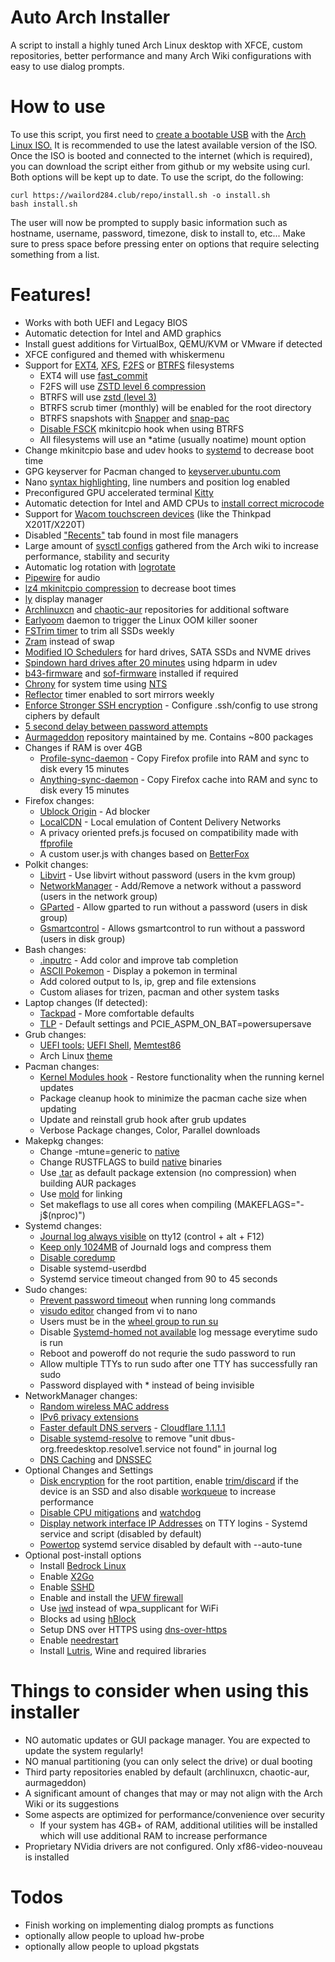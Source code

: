 # Auto Arch Installer
A script to install a highly tuned Arch Linux desktop with XFCE, custom repositories, better performance and many Arch Wiki configurations with easy to use dialog prompts.

# How to use
To use this script, you first need to [create a bootable USB](https://www.howtogeek.com/howto/linux/create-a-bootable-ubuntu-usb-flash-drive-the-easy-way/) with the [Arch Linux ISO.](https://archlinux.org/download/) It is recommended to use the latest available version of the ISO. Once the ISO is booted and connected to the internet (which is required), you can download the script either from github or my website using curl. Both options will be kept up to date.
To use the script, do the following:
```
curl https://wailord284.club/repo/install.sh -o install.sh
bash install.sh
```
The user will now be prompted to supply basic information such as hostname, username, password, timezone, disk to install to, etc... Make sure to press space before pressing enter on options that require selecting something from a list.
# Features!
- Works with both UEFI and Legacy BIOS
- Automatic detection for Intel and AMD graphics
- Install guest additions for VirtualBox, QEMU/KVM or VMware if detected
- XFCE configured and themed with whiskermenu
- Support for [EXT4](https://wiki.archlinux.org/index.php/Ext4), [XFS](https://wiki.archlinux.org/index.php/XFS), [F2FS](https://wiki.archlinux.org/title/F2FS) or [BTRFS](https://wiki.archlinux.org/index.php/Btrfs) filesystems
    * EXT4 will use [fast_commit](https://wiki.archlinux.org/title/Ext4#Enabling_fast_commit)
    * F2FS will use [ZSTD level 6 compression](https://wiki.archlinux.org/title/F2FS#Compression)
    * BTRFS will use [zstd (level 3)](https://wiki.archlinux.org/index.php/Btrfs#Compression)
    * BTRFS scrub timer (monthly) will be enabled for the root directory
    * BTRFS snapshots with [Snapper](https://wiki.archlinux.org/title/Snapper) and [snap-pac](https://github.com/wesbarnett/snap-pac)
    * [Disable FSCK](https://wiki.archlinux.org/title/Improving_performance/Boot_process#Filesystem_mounts) mkinitcpio hook when using BTRFS
    * All filesystems will use an *atime (usually noatime) mount option
- Change mkinitcpio base and udev hooks to [systemd](https://wiki.archlinux.org/title/Improving_performance/Boot_process#Using_systemd_instead_of_busybox_on_early_init) to decrease boot time
- GPG keyserver for Pacman changed to [keyserver.ubuntu.com](https://keyserver.ubuntu.com/)
- Nano [syntax highlighting](https://github.com/scopatz/nanorc), line numbers and position log enabled
- Preconfigured GPU accelerated terminal [Kitty](https://sw.kovidgoyal.net/kitty/)
- Automatic detection for Intel and AMD CPUs to [install correct microcode](https://wiki.archlinux.org/index.php/Microcode#Installation)
- Support for [Wacom touchscreen devices](https://wiki.archlinux.org/title/Graphics_tablet#Through_Xorg.conf) (like the Thinkpad X201T/X220T)
- Disabled ["Recents"](https://alexcabal.com/disabling-gnomes-recently-used-file-list-the-better-way) tab found in most file managers
- Large amount of [sysctl configs](https://wiki.archlinux.org/index.php/Sysctl#Improving_performance) gathered from the Arch wiki to increase performance, stability and security
- Automatic log rotation with [logrotate](https://wiki.archlinux.org/title/Logrotate)
- [Pipewire](https://wiki.archlinux.org/title/PipeWire) for audio
- [lz4 mkinitcpio compression](https://wiki.archlinux.org/index.php/Mkinitcpio#COMPRESSION) to decrease boot times
- [ly](https://codeberg.org/fairyglade/ly) display manager
- [Archlinuxcn](https://wiki.archlinux.org/index.php/Unofficial_user_repositories#archlinuxcn) and [chaotic-aur](https://wiki.archlinux.org/index.php/Unofficial_user_repositories#chaotic-aur) repositories for additional software
- [Earlyoom](https://github.com/rfjakob/earlyoom) daemon to trigger the Linux OOM killer sooner
- [FSTrim timer](https://wiki.archlinux.org/index.php/Solid_state_drive#Periodic_TRIM) to trim all SSDs weekly
- [Zram](https://aur.archlinux.org/packages/zramswap/) instead of swap
- [Modified IO Schedulers](https://wiki.archlinux.org/index.php/Improving_performance#Changing_I/O_scheduler) for hard drives, SATA SSDs and NVME drives
- [Spindown hard drives after 20 minutes](https://wiki.archlinux.org/index.php/Hdparm#Power_management_configuration) using hdparm in udev
- [b43-firmware](https://wireless.wiki.kernel.org/en/users/drivers/b43/firmware) and [sof-firmware](https://github.com/thesofproject/sof-bin/) installed if required
- [Chrony](https://wiki.archlinux.org/title/Chrony) for system time using [NTS](https://docs.ntpsec.org/latest/NTS-QuickStart.html)
- [Reflector](https://wiki.archlinux.org/title/Reflector#systemd_timer) timer enabled to sort mirrors weekly
- [Enforce Stronger SSH encryption](https://www.sshaudit.com/hardening_guides.html) - Configure .ssh/config to use strong ciphers by default
- [5 second delay between password attempts](https://wiki.archlinux.org/title/Security#Enforce_a_delay_after_a_failed_login_attempt)
- [Aurmageddon](https://wailord284.club/) repository maintained by me. Contains ~800 packages
- Changes if RAM is over 4GB
    * [Profile-sync-daemon](https://wiki.archlinux.org/index.php/Profile-sync-daemon) - Copy Firefox profile into RAM and sync to disk every 15 minutes
    * [Anything-sync-daemon](https://wiki.archlinux.org/title/Anything-sync-daemon) - Copy Firefox cache into RAM and sync to disk every 15 minutes
- Firefox changes:
    * [Ublock Origin](https://ublockorigin.com/) - Ad blocker
    * [LocalCDN](https://www.localcdn.org/) - Local emulation of Content Delivery Networks
    * A privacy oriented prefs.js focused on compatibility made with [ffprofile](https://ffprofile.com/)
    * A custom user.js with changes based on [BetterFox](https://github.com/yokoffing/Betterfox)
- Polkit changes:
    * [Libvirt](https://wiki.archlinux.org/title/Libvirt#Using_polkit) - Use libvirt without password (users in the kvm group)
    * [NetworkManager](https://wiki.archlinux.org/title/NetworkManager#Set_up_PolicyKit_permissions) - Add/Remove a network without a password (users in the network group)
    * [GParted](https://wiki.archlinux.org/title/Polkit#Authorization_rules) - Allow gparted to run without a password (users in disk group)
    * [Gsmartcontrol](https://gsmartcontrol.sourceforge.io/home/) - Allows gsmartcontrol to run without a password (users in disk group)
- Bash changes:
    * [.inputrc](https://wiki.archlinux.org/index.php/Readline#Faster_completion) - Add color and improve tab completion
    * [ASCII Pokemon](https://gitlab.com/phoneybadger/pokemon-colorscripts) - Display a pokemon in terminal
    * Add colored output to ls, ip, grep and file extensions
    * Custom aliases for trizen, pacman and other system tasks
- Laptop changes (If detected):
    * [Tackpad](https://github.com/wailord284/auto-arch/blob/master/configs/xorg/70-synaptics.conf) - More comfortable defaults
    * [TLP](https://wiki.archlinux.org/title/TLP) - Default settings and PCIE_ASPM_ON_BAT=powersupersave
- Grub changes:
    * [UEFI tools:](https://github.com/wailord284/auto-arch/tree/master/configs/grub/tools) [UEFI Shell](https://github.com/pbatard/UEFI-Shell), [Memtest86](https://memtest.org/)
    * Arch Linux [theme](https://github.com/fghibellini/arch-silence)
- Pacman changes:
    * [Kernel Modules hook](https://github.com/saber-nyan/kernel-modules-hook) - Restore functionality when the running kernel updates
    * Package cleanup hook to minimize the pacman cache size when updating
    * Update and reinstall grub hook after grub updates
    * Verbose Package changes, Color, Parallel downloads
- Makepkg changes:
    * Change -mtune=generic to [native](https://wiki.archlinux.org/index.php/Makepkg#Building_optimized_binaries)
    * Change RUSTFLAGS to build [native](https://wiki.archlinux.org/index.php/Makepkg#Building_optimized_binaries) binaries
    * Use [.tar](https://wiki.archlinux.org/index.php/Makepkg#Use_other_compression_algorithms) as default package extension (no compression) when building AUR packages
    * Use [mold](https://wiki.archlinux.org/title/Makepkg#Using_mold_linker) for linking
    * Set makeflags to use all cores when compiling (MAKEFLAGS="-j$(nproc)")
- Systemd changes:
    * [Journal log always visible](https://wiki.archlinux.org/index.php/Systemd/Journal#Forward_journald_to_/dev/tty12) on tty12 (control + alt + F12)
    * [Keep only 1024MB](https://wiki.archlinux.org/index.php/Systemd/Journal#Journal_size_limit) of Journald logs and compress them
    * [Disable coredump](https://wiki.archlinux.org/title/Core_dump#Using_systemd)
    * Disable systemd-userdbd
    * Systemd service timeout changed from 90 to 45 seconds
- Sudo changes:
    * [Prevent password timeout](https://wiki.archlinux.org/index.php/Sudo#Disable_password_prompt_timeout) when running long commands
    * [visudo editor](https://wiki.archlinux.org/index.php/Sudo#Using_visudo) changed from vi to nano
    * Users must be in the [wheel group to run su](https://wiki.archlinux.org/title/Su#su_and_wheel)
    * Disable [Systemd-homed not available](https://www.reddit.com/r/archlinux/comments/ie3cvj/pam_systemd_home_spamming_the_journal_everytime_i/) log message everytime sudo is run
    * Reboot and poweroff do not requrie the sudo password to run
    * Allow multiple TTYs to run sudo after one TTY has successfully ran sudo
    * Password displayed with * instead of being invisible
- NetworkManager changes:
    * [Random wireless MAC address](https://wiki.archlinux.org/index.php/NetworkManager#Configuring_MAC_address_randomization)
    * [IPv6 privacy extensions](https://wiki.archlinux.org/title/IPv6#NetworkManager)
    * [Faster default DNS servers](https://wiki.archlinux.org/index.php/NetworkManager#Setting_custom_global_DNS_servers) - [Cloudflare 1.1.1.1](https://1.1.1.1/)
    * [Disable systemd-resolve](https://wiki.archlinux.org/title/NetworkManager#Unit_dbus-org.freedesktop.resolve1.service_not_found) to remove "unit dbus-org.freedesktop.resolve1.service not found" in journal log
    * [DNS Caching](https://wiki.archlinux.org/title/NetworkManager#DNS_caching_and_conditional_forwarding) and [DNSSEC](https://wiki.archlinux.org/title/NetworkManager#DNSSEC)
- Optional Changes and Settings
    * [Disk encryption](https://wiki.archlinux.org/title/Dm-crypt/Encrypting_an_entire_system#LUKS_on_a_partition) for the root partition, enable [trim/discard](https://wiki.archlinux.org/title/Dm-crypt/Specialties#Discard/TRIM_support_for_solid_state_drives_(SSD)) if the device is an SSD and also disable [workqueue](https://wiki.archlinux.org/title/Dm-crypt/Specialties#Disable_workqueue_for_increased_solid_state_drive_(SSD)_performance) to increase performance
    * [Disable CPU mitigations](https://wiki.archlinux.org/title/Improving_performance#Turn_off_CPU_exploit_mitigations) and [watchdog](https://wiki.archlinux.org/title/Improving_performance#Watchdogs)
    * [Display network interface IP Addresses](https://github.com/wailord284/auto-arch/blob/main/configs/scripts/ttyinterfaces.sh) on TTY logins - Systemd service and script (disabled by default)
    * [Powertop](https://wiki.archlinux.org/title/Powertop#Apply_settings) systemd service disabled by default with --auto-tune
- Optional post-install options
    * Install [Bedrock Linux](https://bedrocklinux.org/)
    * Enable [X2Go](https://wiki.archlinux.org/title/X2Go)
    * Enable [SSHD](https://wiki.archlinux.org/title/OpenSSH#Daemon_management)
    * Enable and install the [UFW firewall](https://wiki.archlinux.org/title/Uncomplicated_Firewall#Installation)
    * Use [iwd](https://wiki.archlinux.org/title/NetworkManager#Using_iwd_as_the_Wi-Fi_backend) instead of wpa_supplicant for WiFi
    * Blocks ad using [hBlock](https://github.com/hectorm/hblock)
    * Setup DNS over HTTPS using [dns-over-https](https://wiki.archlinux.org/title/DNS-over-HTTPS)
    * Enable [needrestart](https://github.com/liske/needrestart)
    * Install [Lutris](https://wiki.archlinux.org/title/Gaming), Wine and required libraries

# Things to consider when using this installer
- NO automatic updates or GUI package manager. You are expected to update the system regularly!
- NO manual partitioning (you can only select the drive) or dual booting
- Third party repositories enabled by default (archlinuxcn, chaotic-aur, aurmageddon)
- A significant amount of changes that may or may not align with the Arch Wiki or its suggestions
- Some aspects are optimized for performance/convenience over security
    * If your system has 4GB+ of RAM, additional utilities will be installed which will use additional RAM to increase performance
- Proprietary NVidia drivers are not configured. Only xf86-video-nouveau is installed

# Todos
 - Finish working on implementing dialog prompts as functions
 - optionally allow people to upload hw-probe
 - optionally allow people to upload pkgstats
